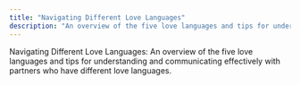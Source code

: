 ```yaml
---
title: "Navigating Different Love Languages"
description: "An overview of the five love languages and tips for understanding and communicating effectively with partners who have different love languages."
---
```

Navigating Different Love Languages: An overview of the five love languages and tips for understanding and communicating effectively with partners who have different love languages.